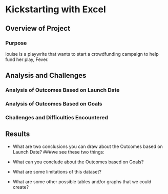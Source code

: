 # Kickstarting with Excel

## Overview of Project

### Purpose
louise is a playwrite that wants to start a crowdfunding campaign to help fund her play, Fever.

## Analysis and Challenges

### Analysis of Outcomes Based on Launch Date

### Analysis of Outcomes Based on Goals

### Challenges and Difficulties Encountered

## Results

- What are two conclusions you can draw about the Outcomes based on Launch Date?
###we see these two things:

- What can you conclude about the Outcomes based on Goals?

- What are some limitations of this dataset?

- What are some other possible tables and/or graphs that we could create?
